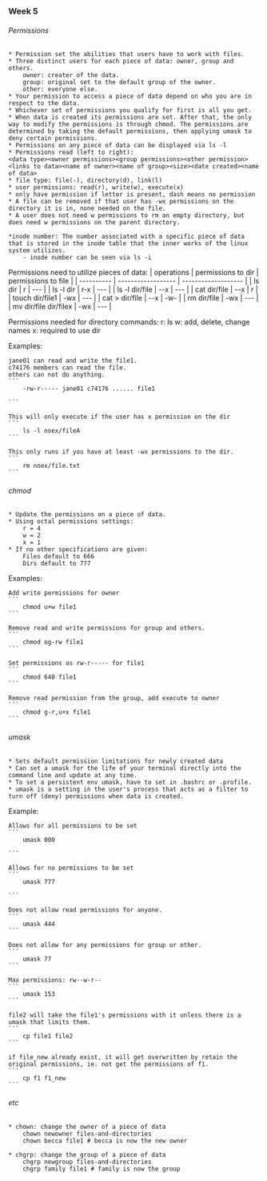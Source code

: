 ### Week 5

###### Permissions

	* Permission set the abilities that users have to work with files.
	* Three distinct users for each piece of data: owner, group and others.
		owner: creater of the data.
		group: original set to the default group of the owner.
		other: everyone else.
	* Your permission to access a piece of data depend on who you are in respect to the data.
	* Whichever set of permissions you qualify for first is all you get.
	* When data is created its permissions are set. After that, the only way to modify the permissions is through chmod. The permissions are determined by taking the default permissions, then applying umask to deny certain permissions.
	* Permissions on any piece of data can be displayed via ls -l
	* Permissions read (left to right):
	<data type><owner permissions><group permissions><other permission><links to data><name of owner><name of group><size><date created><name of data>
	* file type: file(-), directory(d), link(l)
	* user permissions: read(r), write(w), execute(x)
	* only have permission if letter is present, dash means no permission
	* A file can be removed if that user has -wx permissions on the directory it is in, none needed on the file.
	* A user does not need w permissions to rm an empty directory, but does need w permissions on the parent directory.

	*inode number: The number associated with a specific piece of data that is stored in the inode table that the inner works of the linux system utilizes.
		- inode number can be seen via ls -i

Permissions need to utilize pieces of data:
| operations | permissions to dir | permissions to file |
| ---------- | ------------------ | ------------------- |
| ls dir | r | --- |
| ls -l dir | r-x | --- |
| ls -l dir/file | --x | --- |
| cat dir/file | --x | r |
| touch dir/file1 | -wx | --- |
| cat > dir/file | --x | -w- |
| rm dir/file | -wx | --- |
| mv dir/file dir/filex | -wx | --- |

Permissions needed for directory commands:
	r: ls
	w: add, delete, change names
	x: required to use dir


Examples:

	jane01 can read and write the file1. 
	c74176 members can read the file. 
	others can not do anything. 
	```
		-rw-r----- jane01 c74176 ...... file1

	```

	This will only execute if the user has x permission on the dir
	```
		ls -l noex/fileA
	```

	This only runs if you have at least -wx permissions to the dir.
	```
		rm noex/file.txt
	```


###### chmod
	* Update the permissions on a piece of data.
	* Using octal permissions settings:
		r = 4
		w = 2
		x = 1
	* If no other specifications are given:
		Files default to 666
		Dirs default to 777


Examples:

	Add write permissions for owner
	```
		chmod u+w file1
	```

	Remove read and write permissions for group and others.
	```
		chmod og-rw file1
	```

	Set permissions as rw-r----- for file1
	```
		chmod 640 file1
	```

	Remove read permission from the group, add execute to owner
	```
		chmod g-r,u+x file1
	```

###### umask
	* Sets default permission limitations for newly created data
	* Can set a umask for the life of your terminal directly into the command line and update at any time.
	* To set a persistent env umask, have to set in .bashrc or .profile.
	* umask is a setting in the user's process that acts as a filter to turn off (deny) permissions when data is created.



Example:

	Allows for all permissions to be set
	```
		umask 000

	```

	Allows for no permissions to be set
	```
		umask 777

	```

	Does not allow read permissions for anyone.
	```
		umask 444
	```

	Does not allow for any permissions for group or other.
	```
		umask 77
	```

	Max permissions: rw--w-r--
	```
		umask 153
	```

	file2 will take the file1's permissions with it unless there is a umask that limits them.
	```
		cp file1 file2
	```

	if file_new already exist, it will get overwritten by retain the original permissions, ie. not get the permissions of f1.
	```
		cp f1 f1_new
	```

###### etc

	* chown: change the owner of a piece of data
		chown newowner files-and-directories
		chown becca file1 # becca is now the new owner

	* chgrp: change the group of a piece of data
		chgrp newgroup files-and-directories
		chgrp family file1 # family is now the group

